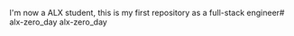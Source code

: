 I'm now a ALX student, this is my first repository as a full-stack
engineer# alx-zero_day alx-zero_day
